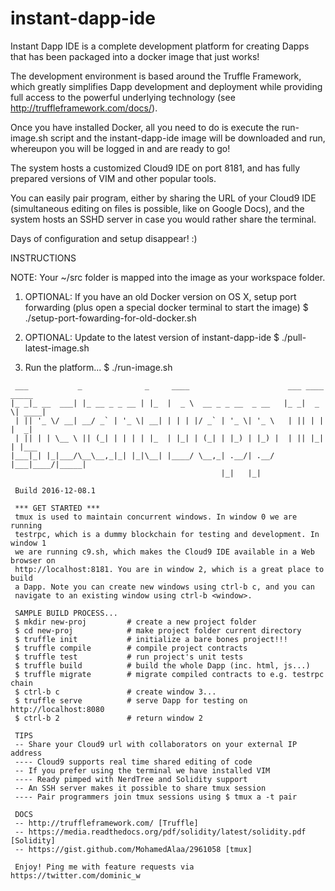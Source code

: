 # instant-dapp-ide
Instant Dapp IDE is a complete development platform for creating Dapps that has
been packaged into a docker image that just works!

The development environment is based around the Truffle Framework, which
greatly simplifies Dapp development and deployment while providing full access
to the powerful underlying technology (see http://truffleframework.com/docs/).

Once you have installed Docker, all you need to do is execute the run-image.sh
script and the instant-dapp-ide image will be downloaded and run, whereupon
you will be logged in and are ready to go!

The system hosts a customized Cloud9 IDE on port 8181, and has fully prepared
versions of VIM and other popular tools. 

You can easily pair program, either by sharing the URL of your Cloud9 IDE
(simultaneous editing on files is possible, like on Google Docs), and the
system hosts an SSHD server in case you would rather share the terminal.

Days of configuration and setup disappear! :)
  
INSTRUCTIONS 
  
NOTE: Your ~/src folder is mapped into the image as your workspace folder.

1. OPTIONAL: If you have an old Docker version on OS X, setup port forwarding
   (plus open a special docker terminal to start the image)
$ ./setup-port-fowarding-for-old-docker.sh  
  
2. OPTIONAL: Update to the latest version of instant-dapp-ide
$ ./pull-latest-image.sh  

3. Run the platform...
$ ./run-image.sh  
```
 ___           _              _     ____                      ___ ____  _____ 
|_ _|_ __  ___| |_ __ _ _ __ | |_  |  _ \  __ _ _ __  _ __   |_ _|  _ \| ____|
 | || '_ \/ __| __/ _` | '_ \| __| | | | |/ _` | '_ \| '_ \   | || | | |  _|  
 | || | | \__ \ || (_| | | | | |_  | |_| | (_| | |_) | |_) |  | || |_| | |___ 
|___|_| |_|___/\__\__,_|_| |_|\__| |____/ \__,_| .__/| .__/  |___|____/|_____|
                                               |_|   |_|                      

 Build 2016-12-08.1
 
 *** GET STARTED ***
 tmux is used to maintain concurrent windows. In window 0 we are running
 testrpc, which is a dummy blockchain for testing and development. In window 1
 we are running c9.sh, which makes the Cloud9 IDE available in a Web browser on
 http://localhost:8181. You are in window 2, which is a great place to build
 a Dapp. Note you can create new windows using ctrl-b c, and you can
 navigate to an existing window using ctrl-b <window>.
 
 SAMPLE BUILD PROCESS...
 $ mkdir new-proj         # create a new project folder
 $ cd new-proj            # make project folder current directory
 $ truffle init           # initialize a bare bones project!!!
 $ truffle compile        # compile project contracts
 $ truffle test           # run project's unit tests
 $ truffle build          # build the whole Dapp (inc. html, js...)
 $ truffle migrate        # migrate compiled contracts to e.g. testrpc chain
 $ ctrl-b c               # create window 3...
 $ truffle serve          # serve Dapp for testing on http://localhost:8080
 $ ctrl-b 2               # return window 2
 
 TIPS
 -- Share your Cloud9 url with collaborators on your external IP address
 ---- Cloud9 supports real time shared editing of code
 -- If you prefer using the terminal we have installed VIM
 ---- Ready pimped with NerdTree and Solidity support
 -- An SSH server makes it possible to share tmux session
 ---- Pair programmers join tmux sessions using $ tmux a -t pair
 
 DOCS
 -- http://truffleframework.com/ [Truffle]
 -- https://media.readthedocs.org/pdf/solidity/latest/solidity.pdf [Solidity]
 -- https://gist.github.com/MohamedAlaa/2961058 [tmux]
 
 Enjoy! Ping me with feature requests via https://twitter.com/dominic_w
```
